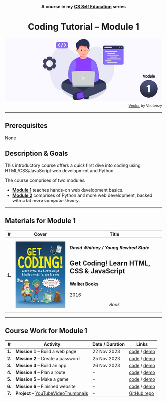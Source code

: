 <div align="center">
  <b>A course in my <a href="https://github.com/abeerration/CS-Self-Education">CS Self Education</a> series</b>
  <h1>Coding Tutorial – Module 1</h1>
  <img src="banner-module-1.jpg" align="center"/>
</div>
<div align="right">
  <sub>
    <a href="https://www.vecteezy.com/vector-art/4865921-programmer-people-concept-use-laptop-and-programming-code-program-icon-spreading-with-modern-flat-style">Vector</a> by Vecteezy
  </sub>
</div>

---

## Prerequisites

None

## Description & Goals

This introductory course offers a quick first dive into coding using HTML/CSS/JavaScript web development and Python.

The course comprises of two modules.

- [**Module 1**](https://github.com/abeerration/Coding-Tutorial-Module-1) teaches hands-on web development basics.
- [**Module 2**](https://github.com/abeerration/Coding-Tutorial-Module-2) comprises of Python and more web development, backed with a bit more computer theory.

---

## Materials for Module 1

| # | Cover | Title |
| ----------- | ----------- | ----------- |
| **1.** | ![](getcoding.jpg) | <h4><i>David Whitney / Young Rewired State</i></h4><h2>Get Coding! Learn HTML, CSS & JavaScript</h2><h4>Walker Books</h4><p>2016</p><p align="center"><i>Book</i></p> |

---

## Course Work for Module 1

| # | Activity | Date / Duration | Links |
| ----------- | ----------- | ----------- | ----------- |
| **1.** | **Mission 1** – Build a web page | 22 Nov 2023 | [code](https://github.com/abeerration/Coding-Tutorial-Module-1/tree/main/activities/1) / [demo](https://abeerration.github.io/Coding-Tutorial-Module-1/activities/1/) |
| **2.** | **Mission 2** – Create a password | 25 Nov 2023 | [code](https://github.com/abeerration/Coding-Tutorial-Module-1/tree/main/activities/2) / [demo](https://abeerration.github.io/Coding-Tutorial-Module-1/activities/2/) |
| **3.** | **Mission 3** – Build an app | 26 Nov 2023 | [code](https://github.com/abeerration/Coding-Tutorial-Module-1/tree/main/activities/3) / [demo](https://abeerration.github.io/Coding-Tutorial-Module-1/activities/3/) |
| **4.** | **Mission 4** – Plan a route | - | [code]() / [demo]() |
| **5.** | **Mission 5** – Make a game | - | [code]() / [demo]() |
| **6.** | **Mission 6** – Finished website | - | [code]() / [demo]() |
| **7.** | **Project** – [YouTubeVideoThumbnails](https://github.com/abeerration/YouTubeVideoThumbnails) | - | [GitHub repo](https://github.com/abeerration/YouTubeVideoThumbnails) |
